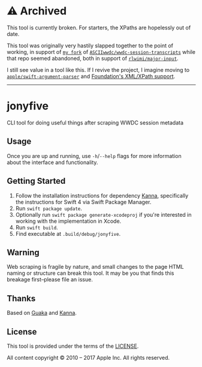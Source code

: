 # ⚠️ Archived
This tool is currently broken. For starters, the XPaths are hopelessly out of date.

This tool was originally very hastily slapped together to the point of working, in support of [`my fork`](https://github.com/rlwimi/wwdc-session-transcripts) of [`ASCIIwwdc/wwdc-session-transcripts`](https://github.com/ASCIIwwdc/wwdc-session-transcripts) while that repo seemed abandoned, both in support of [`rlwimi/major-input`](https://github.com/rlwimi/major-input). 

I still see value in a tool like this. If I revive the project, I imagine moving to [`apple/swift-argument-parser`](https://github.com/apple/swift-argument-parser) and [Foundation's XML/XPath support](https://developer.apple.com/documentation/foundation/archives_and_serialization/xml_processing_and_modeling).

---

# jonyfive

CLI tool for doing useful things after scraping WWDC session metadata

## Usage

Once you are up and running, use `-h`/`--help` flags for more information about the interface and functionality.

## Getting Started

1. Follow the installation instructions for dependency [Kanna](https://github.com/tid-kijyun/Kanna), specifically the instructions for Swift 4 via Swift Package Manager.
1. Run `swift package update`.
1. Optionally run `swift package generate-xcodeproj` if you're interested in working with the implementation in Xcode.
1. Run `swift build`.
1. Find executable at `.build/debug/jonyfive`.

## Warning

Web scraping is fragile by nature, and small changes to the page HTML naming or structure can break this tool. It may be you that finds this breakage first–please file an issue.

## Thanks

Based on [Guaka](https://github.com/nsomar/Guaka) and [Kanna](https://github.com/tid-kijyun/Kanna).

## License

This tool is provided under the terms of the [LICENSE](https://github.com/rlwimi/jonyfive/blob/master/LICENSE).

All content copyright © 2010 – 2017 Apple Inc. All rights reserved.
